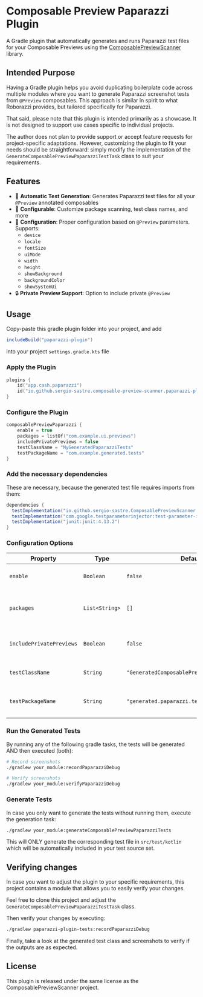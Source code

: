 # Composable Preview Paparazzi Plugin

A Gradle plugin that automatically generates and runs Paparazzi test files for your Composable Previews using
the [ComposablePreviewScanner](https://github.com/sergio-sastre/ComposablePreviewScanner) library.

## Intended Purpose

Having a Gradle plugin helps you avoid duplicating boilerplate code across multiple modules where you want to generate Paparazzi screenshot tests from `@Preview` composables.
This approach is similar in spirit to what Roborazzi provides, but tailored specifically for Paparazzi.

That said, please note that this plugin is intended primarily as a showcase.
It is not designed to support use cases specific to individual projects.

The author does not plan to provide support or accept feature requests for project-specific adaptations.
However, customizing the plugin to fit your needs should be straightforward: simply modify the implementation of the `GenerateComposablePreviewPaparazziTestTask` class to suit your requirements.

## Features

- 🎯 **Automatic Test Generation**: Generates Paparazzi test files for all your `@Preview` annotated
  composables
- 🔧 **Configurable**: Customize package scanning, test class names, and more
- 📱 **Configuration**: Proper configuration based on `@Preview` parameters. Supports:
    - `device`
    - `locale`
    - `fontSize`
    - `uiMode`
    - `width`
    - `height`
    - `showBackground`
    - `backgroundColor`
    - `showSystemUi`
- 🔒 **Private Preview Support**: Option to include private `@Preview`

## Usage

Copy-paste this gradle plugin folder into your project, and add
```gradle
includeBuild("paparazzi-plugin")
```
into your project `settings.gradle.kts` file

### Apply the Plugin

```kotlin
plugins {
    id("app.cash.paparazzi")
    id("io.github.sergio-sastre.composable-preview-scanner.paparazzi-plugin")
}
```

### Configure the Plugin

```kotlin
composablePreviewPaparazzi {
    enable = true
    packages = listOf("com.example.ui.previews")
    includePrivatePreviews = false
    testClassName = "MyGeneratedPaparazziTests"
    testPackageName = "com.example.generated.tests"
}
```

### Add the necessary dependencies

These are necessary, because the generated test file requires imports from them:
```gradle
dependencies {
  testImplementation("io.github.sergio-sastre.ComposablePreviewScanner:android:0.6.1")
  testImplementation("com.google.testparameterinjector:test-parameter-injector:1.16")
  testImplementation("junit:junit:4.13.2")
}
```

### Configuration Options

| Property | Type | Default | Description |
|----------|------|---------|-------------|
| `enable` | `Boolean` | `false` | Whether to enable test generation |
| `packages` | `List<String>` | `[]` | Package names to scan for `@Preview` composables |
| `includePrivatePreviews` | `Boolean` | `false` | Include private preview functions |
| `testClassName` | `String` | `"GeneratedComposablePreviewPaparazziTests"` | Name of the generated test class |
| `testPackageName` | `String` | `"generated.paparazzi.tests"` | Package name for generated tests |

### Run the Generated Tests
By running any of the following gradle tasks, the tests will be generated AND then executed (both):

```bash
# Record screenshots
./gradlew your_module:recordPaparazziDebug

# Verify screenshots
./gradlew your_module:verifyPaparazziDebug
```

### Generate Tests

In case you only want to generate the tests without running them, execute the generation task:

```bash
./gradlew your_module:generateComposablePreviewPaparazziTests
```

This will ONLY generate the corresponding test file in `src/test/kotlin` which will be automatically
included in your test source set.

## Verifying changes
In case you want to adjust the plugin to your specific requirements, this project contains a module that
allows you to easily verify your changes.

Feel free to clone this project and adjust the `GenerateComposablePreviewPaparazziTestTask` class.

Then verify your changes by executing:

```bash
./gradlew paparazzi-plugin-tests:recordPaparazziDebug
```

Finally, take a look at the generated test class and screenshots to verify if the outputs are as expected.

## License

This plugin is released under the same license as the ComposablePreviewScanner project.
